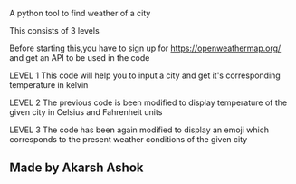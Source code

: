 A python tool to find weather of a city

This consists of 3 levels

Before starting this,you have to sign up for https://openweathermap.org/ and get an API to be used in the code

LEVEL 1 This code will help you to input a city and get it's corresponding temperature in kelvin

LEVEL 2 The previous code is been modified to display temperature of the given city in Celsius and Fahrenheit units

LEVEL 3 The code has been again modified to display an emoji which corresponds to the present weather conditions of the given city

## Made by Akarsh Ashok
